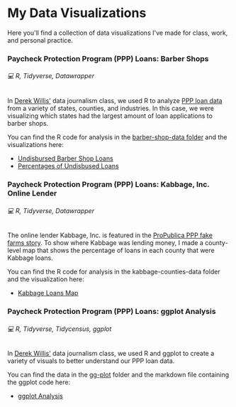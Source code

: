 # My Data Visualizations
Here you'll find a collection of data visualizations I've made for class, work, and personal practice.

### Paycheck Protection Program (PPP) Loans: Barber Shops
###### :computer: R, Tidyverse, Datawrapper

In [Derek Willis'](https://merrill.umd.edu/directory/derek-willis) data journalism class, we used R to analyze [PPP loan data](https://www.sba.gov/funding-programs/loans/covid-19-relief-options/paycheck-protection-program/ppp-data) from a variety of states, counties, and industries. In this case, we were visualizing which states had the largest amount of loan applications to barber shops. 

You can find the R code for analysis in the [barber-shop-data folder](https://github.com/jennacohen/data-viz/tree/main/barber-shop-data) and the visualizations here:

- [Undisbursed Barber Shop Loans](https://datawrapper.dwcdn.net/dyiuf/1/)
- [Percentages of Undisbused Loans](https://datawrapper.dwcdn.net/ktM8h/1/)

### Paycheck Protection Program (PPP) Loans: Kabbage, Inc. Online Lender
###### :computer: R, Tidyverse, Datawrapper

The online lender Kabbage, Inc. is featured in the [ProPublica PPP fake farms story](https://www.propublica.org/article/ppp-farms). To show where Kabbage was lending money, I made a county-level map that shows the percentage of loans in each county that were Kabbage loans.

You can find the R code for analysis in the kabbage-counties-data folder and the visualization here:

- [Kabbage Loans Map](https://datawrapper.dwcdn.net/JM1yu/1/)

### Paycheck Protection Program (PPP) Loans: ggplot Analysis
###### :computer: R, Tidyverse, Tidycensus, ggplot

In [Derek Willis'](https://merrill.umd.edu/directory/derek-willis) data journalism class, we used R and ggplot to create a variety of visuals to better understand our PPP loan data. 

You can find the data in the [gg-plot](https://github.com/jennacohen/data-viz/tree/main/gg-plot) folder and the markdown file containing the ggplot code here:

- [ggplot Analysis](https://github.com/jennacohen/data-viz/blob/main/gg-plot/gg-plot-samples.Rmd) 
